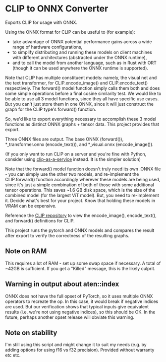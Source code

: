 # CLIP to ONNX Converter

Exports CLIP for usage with ONNX.

Using the ONNX format for CLIP can be useful to (for example):

* take advantage of ONNX potential performance gains across a wide range of hardware configurations,
* to simplify distributing and running these models on client machines with different architectures (abstracted under the ONNX runtime),
* and to call the model from another language, such as in Rust with ORT (though it can be used anywhere the ONNX runtime is supported).

Note that CLIP has multiple constituent models: namely, the visual net and the text transformer, for CLIP.encode_image() and CLIP.encode_text() respectively. The forward() model function simply calls them both and does some simple operations before a final cosine similarity test.
We would like to be able to use all 3 model functions, since they all have specific use cases.
But you can't just store them in one ONNX, since it will just construct the graph for the CLIP type's forward() function.

So, we'd like to export everything necessary to accomplish these 3 model functions as distinct ONNX graphs + tensor data.
This project provides that export.

Three ONNX files are output. The base ONNX (forward()), *_transformer.onnx (encode_text()), and *_visual.onnx (encode_image()).

(If you only want to run CLIP on a server and you're fine with Python, consider using [clip-as-a-service](https://clip-as-service.jina.ai/index.html) instead. It is the simpler solution)

Note that the forward() model function doesn't truly need its own .ONNX file - you can simply use the other two models, and re-implement the CLIP.forward() function accordingly wherever these models are being used, since it's just a simple combination of both of those with some additional tensor operations. This saves ~1.6 GB disk space, which is the size of the combined model (for the largest ViT model). But, you need to re-implement it. Decide what's best for your project. Know that holding these models in VRAM can be expensive.

Reference the [CLIP repository](https://github.com/openai/CLIP) to view the encode_image(), encode_text(), and forward() definitions for CLIP.

This project runs the pytorch and ONNX models and compares the result after export to verify the correctness of the resulting graphs.

## Note on RAM

This requires a lot of RAM - set up some swap space if necessary. A total of ~42GB is sufficient. If you get a "Killed" message, this is the likely culprit.

## Warning in output about aten::index

ONNX does not have the full opset of PyTorch, so it uses multiple ONNX operators to recreate the op.
In this case, it would break if negative indices are used.
But our verification shows that typical inputs give equivalent results (i.e. we're not using negative indices), so this should be OK.
In the future, perhaps another opset release will obviate this warning.

## Note on stability

I'm still using this script and might change it to suit my needs (e.g. by adding options for using f16 vs f32 precision). Provided without warranty etc etc.
